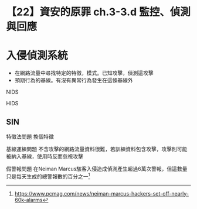 # 【22】資安的原罪 ch.3-3.d 監控、偵測與回應

# 入侵偵測系統
- 在網路流量中尋找特定的特徵，模式。已知攻擊，偵測這攻擊
- 預期行為的基線。有沒有異常行為發生在這條基線外

NIDS

HIDS

## SIN
特徵法問題
換個特徵

基線運練問題
不含攻擊的網路流量資料很難，若訓練資料包含攻擊，攻擊則可能被納入基線，使用時反而忽視攻擊


假警報問題
在Neiman Marcus駭客入侵造成偵測產生超過6萬次警報，但這數量只是每天生成的總警報數的百分之一[^1]

[^1]: https://www.pcmag.com/news/neiman-marcus-hackers-set-off-nearly-60k-alarms